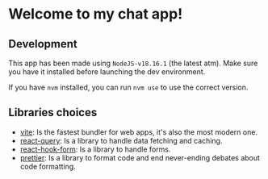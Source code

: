 # Welcome to my chat app!

## Development

This app has been made using `NodeJS-v18.16.1` (the latest atm).
Make sure you have it installed before launching the dev environment.

If you have `nvm` installed, you can run `nvm use` to use the correct version.


## Libraries choices

- [vite](https://vitejs.dev/): Is the fastest bundler for web apps, it's also the most modern one.
- [react-query](https://tanstack.com/query/v3/): Is a library to handle data fetching and caching.
- [react-hook-form](https://react-hook-form.com/): Is a library to handle forms.
- [prettier](https://prettier.io/): Is a library to format code and end never-ending debates about code formatting.
